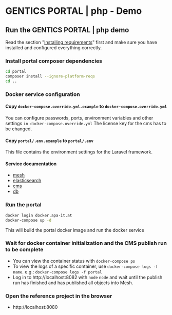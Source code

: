 # GENTICS PORTAL | php - Demo

## Run the GENTICS PORTAL | php demo

Read the section "[Installing requirements](README.md#requirements)" first and make sure you have installed and configured everything correctly.

### Install portal composer dependencies

```bash
cd portal
composer install --ignore-platform-reqs
cd ..
```

### Docker service configuration

#### Copy `docker-compose.override.yml.example` to `docker-compose.override.yml`

You can configure passwords, ports, environment variables and other settings `in docker-compose.override.yml`
The license key for the cms has to be changed.

#### Copy `portal/.env.example` to `portal/.env`

This file contains the environment settings for the Laravel framework.


#### Service documentation

* [mesh](https://getmesh.io/docs/beta/administration-guide.html#_environment_variables)
* [elasticsearch](https://www.elastic.co/guide/en/elasticsearch/reference/current/docker.html)
* [cms](https://hub.docker.com/r/gentics/cms/)
* [db](https://hub.docker.com/_/mariadb/)

### Run the portal

```bash
docker login docker.apa-it.at
docker-compose up -d
```

This will build the portal docker image and run the docker service

### Wait for docker container initialization and the CMS publish run to be complete

* You can view the container status with `docker-compose ps`
* To view the logs of a specific container, use `docker-compose logs -f name`. e.g.: `docker-compose logs -f portal`
* Log in to http://localhost:8082 with `node` `node` and wait until the publish run has finished and has published all objects into Mesh.

### Open the reference project in the browser

* http://localhost:8080
